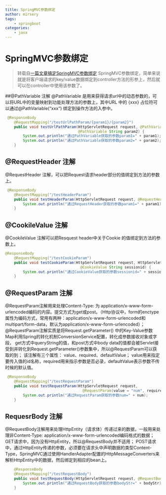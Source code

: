 ```yaml
---
title: SpringMVC参数绑定
author: mirsery
tags: 
    - springboot
categories: 
    - java  
---
```




# SpringMVC参数绑定
>  转载自[一篇文章搞定SpringMVC参数绑定](https://mp.weixin.qq.com/s/ljCX88T8EZO2TIVs7NUvCg)
SpringMVC参数绑定，简单来说就是将客户端请求的key/value数据绑定到controller方法的形参上，然后就可以在controller中使用该参数了。

<!-- toc -->

##@PathVariable 注解
@PathVariable 是用来获得请求url中的动态参数的，可以将URL中的变量映射到功能处理方法的参数上，其中URL 中的 {xxx} 占位符可以通过@PathVariable(“xxx“) 绑定到操作方法的入参中。
```java
 @ResponseBody
    @RequestMapping("/testUrlPathParam/{param1}/{param2}")
    public void testUrlPathParam(HttpServletRequest request, @PathVariable String param1,
                                 @PathVariable String param2) {
        System.out.println("通过PathVariable获取的参数param1=" + param1);
        System.out.println("通过PathVariable获取的参数param2=" + param2);
    }
```

## @RequestHeader 注解
@RequestHeader 注解，可以把Request请求header部分的值绑定到方法的参数上。
```java
 @ResponseBody
    @RequestMapping("/testHeaderParam")
    public void testHeaderParam(HttpServletRequest request, @RequestHeader String param1) {
        System.out.println("通过RequestHeader获取的参数param1=" + param1);
    }
```

## @CookileValue 注解
@CookileValue 注解可以把Resquest header中关于Cookie 的值绑定到方法的参数上。
```java
@ResponseBody
    @RequestMapping("/testCookieParam")
    public void testCookieParam(HttpServletRequest request, HttpServletResponse response,
                                  @CookieValue String sessionid) {
        System.out.println("通过CookieValue获取的参数sessionid=" + sessionid);
    }
```

## @RequestParam 注解
@RequestParam注解用来处理Content-Type: 为 application/x-www-form-urlencoded编码的内容。提交方式为get或post。（Http协议中，form的enctype属性为编码方式，常用有两种：application/x-www-form-urlencoded和multipart/form-data，默认为application/x-www-form-urlencoded）；
@RequestParam注解实质是将Request.getParameter() 中的Key-Value参数Map利用Spring的转化机制ConversionService配置，转化成参数接收对象或字段，
get方式中queryString的值，和post方式中body data的值都会被Servlet接受到并转化到Request.getParameter()参数集中，所以@RequestParam可以获取的到；
该注解有三个属性： value、required、defaultValue； value用来指定要传入值的id名称，required用来指示参数是否必录，defaultValue表示参数不传时候的默认值。
```java
 @ResponseBody
    @RequestMapping("/testRequestParam")
    public void testRequestParam(HttpServletRequest request,
                                   @RequestParam(value = "num", required = true, defaultValue = "0") int num) {
        System.out.println("通过RequestParam获取的参数num=" + num);
    }
```

## RequesrBody 注解
@RequestBody注解用来处理HttpEntity（请求体）传递过来的数据，一般用来处理非Content-Type: application/x-www-form-urlencoded编码格式的数据；
GET请求中，因为没有HttpEntity，所以@RequestBody并不适用；
POST请求中，通过HttpEntity传递的参数，必须要在请求头中声明数据的类型Content-Type，SpringMVC通过使用HandlerAdapter配置的HttpMessageConverters来解析HttpEntity中的数据，然后绑定到相应的bean上。
```java
    @ResponseBody
    @RequestMapping("/testRequestBody")
    public void testRequestBody(HttpServletRequest request, @RequestBody String bodyStr){
        System.out.println("通过RequestBody获取的参数bodyStr=" + bodyStr);
    }
```


